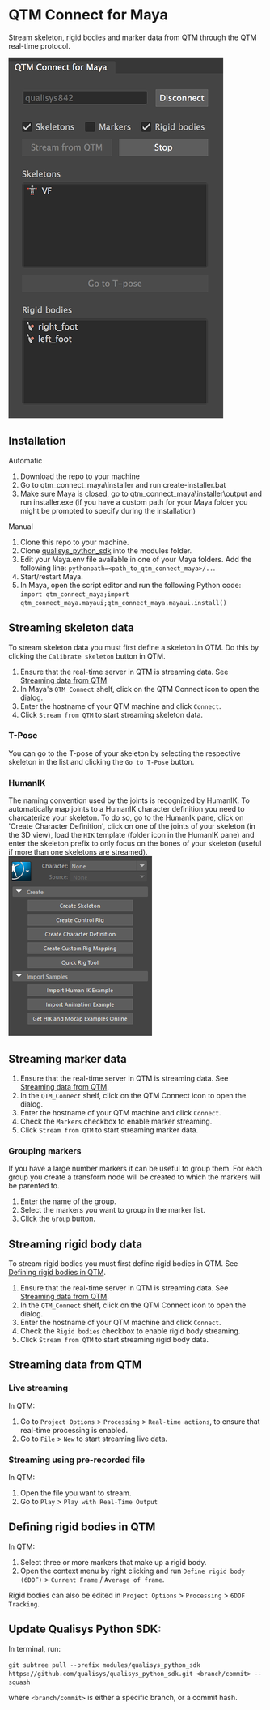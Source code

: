 # QTM Connect for Maya

Stream skeleton, rigid bodies and marker data from QTM through the QTM real-time protocol.

![QTM Connect dialog screenshot](./assets/qtm_connect_maya_dialog.png "QTM Connect dialog")

## Installation
Automatic
1. Download the repo to your machine
2. Go to qtm_connect_maya\installer and run create-installer.bat
3. Make sure Maya is closed, go to qtm_connect_maya\installer\output and run installer.exe (if you have a custom path for your Maya folder you might be prompted to specify during the installation)

Manual
1. Clone this repo to your machine.
2. Clone [qualisys_python_sdk](https://github.com/qualisys/qualisys_python_sdk) into the modules folder.
3. Edit your Maya.env file available in one of your Maya folders. Add the following line: `pythonpath=<path_to_qtm_connect_maya>/..`.
4. Start/restart Maya.
5. In Maya, open the script editor and run the following Python code:  
`import qtm_connect_maya;import qtm_connect_maya.mayaui;qtm_connect_maya.mayaui.install()`

## Streaming skeleton data
To stream skeleton data you must first define a skeleton in QTM. Do this by clicking the `Calibrate skeleton` button in QTM.

1. Ensure that the real-time server in QTM is streaming data. See [Streaming data from QTM](#streaming-data-from-qtm)
2. In Maya's `QTM_Connect` shelf, click on the QTM Connect icon to open the dialog.
3. Enter the hostname of your QTM machine and click `Connect`.
4. Click `Stream from QTM` to start streaming skeleton data.

### T-Pose
You can go to the T-pose of your skeleton by selecting the respective
skeleton in the list and clicking the `Go to T-Pose` button.

### HumanIK
The naming convention used by the joints is recognized by HumanIK. To
automatically map joints to a HumanIK character definition you need to charcaterize your skeleton.
To do so, go to the HumanIk pane, click on 'Create Character Definition', click on one of the joints of your skeleton (in the 3D view), load the `HIK`
template (folder icon in the HumanIK pane) and enter the skeleton prefix to only focus on the bones of your skeleton (useful if more than one skeletons are streamed).
![HumanIK pane screenshot](./assets/HumanIK_pane.png "HumanIK pane")

## Streaming marker data
1. Ensure that the real-time server in QTM is streaming data. See [Streaming data from QTM](#streaming-data-from-qtm).
2. In the `QTM_Connect` shelf, click on the QTM Connect icon to open the dialog.
3. Enter the hostname of your QTM machine and click `Connect`.
4. Check the `Markers` checkbox to enable marker streaming.
4. Click `Stream from QTM` to start streaming marker data.

### Grouping markers
If you have a large number markers it can be useful to group them. For each
group you create a transform node will be created to which the markers will
be parented to.

1. Enter the name of the group.
2. Select the markers you want to group in the marker list.
3. Click the `Group` button.

## Streaming rigid body data
To stream rigid bodies you must first define rigid bodies in QTM. See [Defining rigid bodies in QTM](#defining-rigid-bodies-in-qtm).

1. Ensure that the real-time server in QTM is streaming data. See [Streaming data from QTM](#streaming-data-from-qtm).
2. In the `QTM_Connect` shelf, click on the QTM Connect icon to open the dialog.
3. Enter the hostname of your QTM machine and click `Connect`.
4. Check the `Rigid bodies` checkbox to enable rigid body streaming.
4. Click `Stream from QTM` to start streaming rigid body data.

## Streaming data from QTM

###  Live streaming
In QTM:

1. Go to `Project Options` > `Processing` > `Real-time actions`, to ensure that
real-time processing is enabled.
2. Go to `File` > `New` to start streaming live data.

### Streaming using pre-recorded file
In QTM:

1. Open the file you want to stream.
2. Go to `Play` > `Play with Real-Time Output`

## Defining rigid bodies in QTM
In QTM:

1. Select three or more markers that make up a rigid body.
2. Open the context menu by right clicking and run `Define rigid body (6DOF)` > `Current Frame` / `Average of frame`.

Rigid bodies can also be edited in `Project Options` > `Processing` > `6DOF Tracking`.

## Update Qualisys Python SDK:
In terminal, run:

`git subtree pull --prefix modules/qualisys_python_sdk https://github.com/qualisys/qualisys_python_sdk.git <branch/commit> --squash`

where `<branch/commit>` is either a specific branch, or a commit hash.